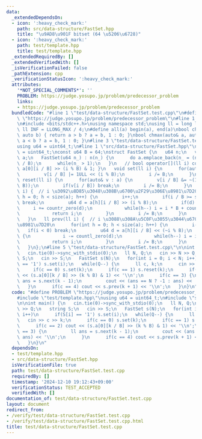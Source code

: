 ```yaml
---
data:
  _extendedDependsOn:
  - icon: ':heavy_check_mark:'
    path: src/data-structure/FastSet.hpp
    title: "\u9AD8\u901F bitset (64 \u5206\u6728)"
  - icon: ':heavy_check_mark:'
    path: test/template.hpp
    title: test/template.hpp
  _extendedRequiredBy: []
  _extendedVerifiedWith: []
  _isVerificationFailed: false
  _pathExtension: cpp
  _verificationStatusIcon: ':heavy_check_mark:'
  attributes:
    '*NOT_SPECIAL_COMMENTS*': ''
    PROBLEM: https://judge.yosupo.jp/problem/predecessor_problem
    links:
    - https://judge.yosupo.jp/problem/predecessor_problem
  bundledCode: "#line 1 \"test/data-structure/FastSet.test.cpp\"\n#define PROBLEM\
    \ \"https://judge.yosupo.jp/problem/predecessor_problem\"\n#line 1 \"test/template.hpp\"\
    \n#include <bits/stdc++.h>\nusing namespace std;\nusing ll = long long;\nconst\
    \ ll INF = LLONG_MAX / 4;\n#define all(a) begin(a), end(a)\nbool chmin(auto& a,\
    \ auto b) { return a > b ? a = b, 1 : 0; }\nbool chmax(auto& a, auto b) { return\
    \ a < b ? a = b, 1 : 0; }\n#line 3 \"test/data-structure/FastSet.test.cpp\"\n\
    using u64 = uint64_t;\n#line 1 \"src/data-structure/FastSet.hpp\"\n// using u64\
    \ = uint64_t;\nconst u64 B = 64;\nstruct FastSet {\n   u64 n;\n   vector<vector<u64>>\
    \ a;\n   FastSet(u64 n_) : n(n_) {\n      do a.emplace_back(n_ = (n_ + B - 1)\
    \ / B);\n      while(n_ > 1);\n   }\n   // bool operator[](ll i) const { return\
    \ a[0][i / B] >> (i % B) & 1; }\n   void set(ll i) {\n      for(auto& v : a) {\n\
    \         v[i / B] |= 1ULL << (i % B);\n         i /= B;\n      }\n   }\n   void\
    \ reset(ll i) {\n      for(auto& v : a) {\n         v[i / B] &= ~(1ULL << (i %\
    \ B));\n         if(v[i / B]) break;\n         i /= B;\n      }\n   }\n   ll next(ll\
    \ i) {  // i \u3092\u8D85\u3048\u308B\u6700\u2F29\u306E\u8981\u7D20\n      for(int\
    \ h = 0; h < size(a); h++) {\n         i++;\n         if(i / B >= size(a[h]))\
    \ break;\n         u64 d = a[h][i / B] >> (i % B);\n         if(d) {\n       \
    \     i += countr_zero(d);\n            while(h--) i = i * B + countr_zero(a[h][i]);\n\
    \            return i;\n         }\n         i /= B;\n      }\n      return n;\n\
    \   }\n   ll prev(ll i) {  // i \u3088\u308A\u5C0F\u3055\u3044\u6700\u2F24\u306E\
    \u8981\u7D20\n      for(int h = 0; h < size(a); h++) {\n         i--;\n      \
    \   if(i < 0) break;\n         u64 d = a[h][i / B] << (~i % B);\n         if(d)\
    \ {\n            i -= countl_zero(d);\n            while(h--) i = i * B + __lg(a[h][i]);\n\
    \            return i;\n         }\n         i /= B;\n      }\n      return -1;\n\
    \   }\n};\n#line 5 \"test/data-structure/FastSet.test.cpp\"\n\nint main() {\n\
    \   cin.tie(0)->sync_with_stdio(0);\n   ll N, Q;\n   cin >> N >> Q;\n   string\
    \ S;\n   cin >> S;\n   FastSet s(N);\n   for(int i = 0; i < N; i++)\n      if(S[i]\
    \ == '1') s.set(i);\n   while(Q--) {\n      ll c, k;\n      cin >> c >> k;\n \
    \     if(c == 0) s.set(k);\n      if(c == 1) s.reset(k);\n      if(c == 2) cout\
    \ << (s.a[0][k / B] >> (k % B) & 1) << '\\n';\n      if(c == 3) {\n         ll\
    \ ans = s.next(k - 1);\n         cout << (ans == N ? -1 : ans) << '\\n';\n   \
    \   }\n      if(c == 4) cout << s.prev(k + 1) << '\\n';\n   }\n}\n"
  code: "#define PROBLEM \"https://judge.yosupo.jp/problem/predecessor_problem\"\n\
    #include \"test/template.hpp\"\nusing u64 = uint64_t;\n#include \"src/data-structure/FastSet.hpp\"\
    \n\nint main() {\n   cin.tie(0)->sync_with_stdio(0);\n   ll N, Q;\n   cin >> N\
    \ >> Q;\n   string S;\n   cin >> S;\n   FastSet s(N);\n   for(int i = 0; i < N;\
    \ i++)\n      if(S[i] == '1') s.set(i);\n   while(Q--) {\n      ll c, k;\n   \
    \   cin >> c >> k;\n      if(c == 0) s.set(k);\n      if(c == 1) s.reset(k);\n\
    \      if(c == 2) cout << (s.a[0][k / B] >> (k % B) & 1) << '\\n';\n      if(c\
    \ == 3) {\n         ll ans = s.next(k - 1);\n         cout << (ans == N ? -1 :\
    \ ans) << '\\n';\n      }\n      if(c == 4) cout << s.prev(k + 1) << '\\n';\n\
    \   }\n}\n"
  dependsOn:
  - test/template.hpp
  - src/data-structure/FastSet.hpp
  isVerificationFile: true
  path: test/data-structure/FastSet.test.cpp
  requiredBy: []
  timestamp: '2024-12-10 19:12:43+09:00'
  verificationStatus: TEST_ACCEPTED
  verifiedWith: []
documentation_of: test/data-structure/FastSet.test.cpp
layout: document
redirect_from:
- /verify/test/data-structure/FastSet.test.cpp
- /verify/test/data-structure/FastSet.test.cpp.html
title: test/data-structure/FastSet.test.cpp
---
```

